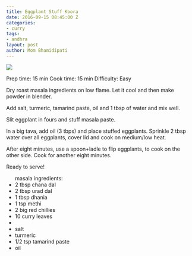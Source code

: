 ```yaml
---
title: Eggplant Stuff Koora
date: 2016-09-15 08:45:00 Z
categories:
- curry
tags:
- andhra
layout: post
author: Mom Bhamidipati
---
```


<img src="png/c769317da2647831507ca73563aff487.png" />

Prep time: 15 min
Cook time: 15 min
Difficulty: Easy

Dry roast masala ingredients on low flame. Let it cool and then make powder in blender.

Add salt, turmeric, tamarind paste, oil and 1 tbsp of water and mix well.

Slit eggplant in fours and stuff masala paste.

In a big tava, add oil (3 tbps) and place stuffed eggplants. Sprinkle 2 tbsp water over all eggplants, cover lid and cook on medium/low heat.

After eight minutes, use a spoon+ladle to flip eggplants, to cook on the other side. Cook for another eight minutes.

Ready to serve!

<ul>
    masala ingredients:</li>
    <li>2 tbsp chana dal</li>
    <li>2 tbsp urad dal</li>
    <li>1 tbsp dhania</li>
    <li>1 tsp methi</li>
    <li>2 big red chillies</li>
    <li>10 curry leaves</li>
    <li></li>
    <li>salt</li>
    <li>turmeric</li>
    <li>1/2 tsp tamarind paste</li>
    <li>oil</li>
</ul>